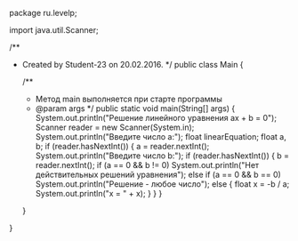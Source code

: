 package ru.levelp;

import java.util.Scanner;

/**
 * Created by Student-23 on 20.02.2016.
 */
public class Main {

    /**
     * Метод main выполняется при старте программы
     * @param args
     */
    public static void main(String[] args) {
        System.out.println("Решение линейного уравнения ax + b = 0");
        Scanner reader = new Scanner(System.in);
        System.out.println("Введите число a:");
        float linearEquation;
        float a, b;
        if (reader.hasNextInt()) {
            a = reader.nextInt();
            System.out.println("Введите число b:");
            if (reader.hasNextInt()) {
                b = reader.nextInt();
                if (a == 0 && b != 0)
                    System.out.println("Нет действительных решений уравнения");
                else if (a == 0 && b == 0)
                    System.out.println("Решение - любое число");
                else {
                    float x = -b / a;
                    System.out.println("x = " + x);
                }
            }
        }

    }


}
